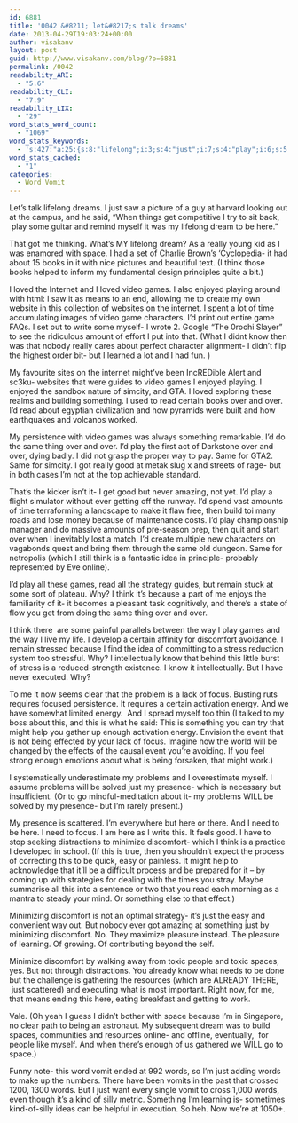 ```yaml
---
id: 6881
title: '0042 &#8211; let&#8217;s talk dreams'
date: 2013-04-29T19:03:24+00:00
author: visakanv
layout: post
guid: http://www.visakanv.com/blog/?p=6881
permalink: /0042
readability_ARI:
  - "5.6"
readability_CLI:
  - "7.9"
readability_LIX:
  - "29"
word_stats_word_count:
  - "1069"
word_stats_keywords:
  - 's:427:"a:25:{s:8:"lifelong";i:3;s:4:"just";i:7;s:4:"play";i:6;s:5:"dream";i:3;s:6:"really";i:3;s:5:"space";i:3;s:5:"books";i:3;s:5:"think";i:5;s:5:"loved";i:3;s:8:"internet";i:3;s:5:"video";i:4;s:5:"games";i:5;s:7:"enjoyed";i:3;s:4:"know";i:4;s:4:"read";i:4;s:7:"certain";i:3;s:4:"same";i:6;s:4:"good";i:3;s:7:"because";i:4;s:10:"discomfort";i:5;s:5:"focus";i:3;s:6:"energy";i:3;s:8:"problems";i:3;s:8:"presence";i:3;s:5:"words";i:4;}";'
word_stats_cached:
  - "1"
categories:
  - Word Vomit
---
```

<p dir="ltr">
  Let&#8217;s talk lifelong dreams. I just saw a picture of a guy at harvard looking out at the campus, and he said, &#8220;When things get competitive I try to sit back,  play some guitar and remind myself it was my lifelong dream to be here.&#8221;
</p>

<p dir="ltr">
  That got me thinking. What&#8217;s MY lifelong dream? As a really young kid as I was enamored with space. I had a set of Charlie Brown&#8217;s &#8216;Cyclopedia- it had about 15 books in it with nice pictures and beautiful text. (I think those books helped to inform my fundamental design principles quite a bit.)
</p>

<p dir="ltr">
  I loved the Internet and I loved video games. I also enjoyed playing around with html: I saw it as means to an end, allowing me to create my own website in this collection of websites on the internet. I spent a lot of time accumulating images of video game characters. I&#8217;d print out entire game FAQs. I set out to write some myself- I wrote 2. Google &#8220;The 0rochi Slayer&#8221; to see the ridiculous amount of effort I put into that. (What I didnt know then was that nobody really cares about perfect character alignment- I didn&#8217;t flip the highest order bit- but I learned a lot and I had fun. )
</p>

<p dir="ltr">
  My favourite sites on the internet might&#8217;ve been IncREDible Alert and sc3ku- websites that were guides to video games I enjoyed playing. I enjoyed the sandbox nature of simcity, and GTA. I loved exploring these realms and building something. I used to read certain books over and over. I&#8217;d read about egyptian civilization and how pyramids were built and how earthquakes and volcanos worked.
</p>

<p dir="ltr">
  My persistence with video games was always something remarkable. I&#8217;d do the same thing over and over. I&#8217;d play the first act of Darkstone over and over, dying badly. I did not grasp the proper way to pay. Same for GTA2. Same for simcity. I got really good at metak slug x and streets of rage- but in both cases I&#8217;m not at the top achievable standard.
</p>

<p dir="ltr">
  That&#8217;s the kicker isn&#8217;t it- I get good but never amazing, not yet. I&#8217;d play a flight simulator without ever getting off the runway. I&#8217;d spend vast amounts of time terraforming a landscape to make it flaw free, then build toi many roads and lose money because of maintenance costs. I&#8217;d play championship manager and do massive amounts of pre-season prep, then quit and start over when I inevitably lost a match. I&#8217;d create multiple new characters on vagabonds quest and bring them through the same old dungeon. Same for netropolis (which I still think is a fantastic idea in principle- probably represented by Eve online).
</p>

<p dir="ltr">
  I&#8217;d play all these games, read all the strategy guides, but remain stuck at some sort of plateau. Why? I think it&#8217;s because a part of me enjoys the familiarity of it- it becomes a pleasant task cognitively, and there&#8217;s a state of flow you get from doing the same thing over and over.
</p>

<p dir="ltr">
  I think there  are some painful parallels between the way I play games and the way I live my life. I develop a certain affinity for discomfort avoidance. I remain stressed because I find the idea of committing to a stress reduction system too stressful. Why? I intellectually know that behind this little burst of stress is a reduced-strength existence. I know it intellectually. But I have never executed. Why?
</p>

<p dir="ltr">
  To me it now seems clear that the problem is a lack of focus. Busting ruts requires focused persistence. It requires a certain activation energy. And we have somewhat limited energy.  And I spread myself too thin.(I talked to my boss about this, and this is what he said: This is something you can try that might help you gather up enough activation energy. Envision the event that is not being effected by your lack of focus. Imagine how the world will be changed by the effects of the causal event you&#8217;re avoiding. If you feel strong enough emotions about what is being forsaken, that might work.)
</p>

<p dir="ltr">
  I systematically underestimate my problems and I overestimate myself. I assume problems will be solved just my presence- which is necessary but insufficient. (Or to go mindful-meditation about it- my problems WILL be solved by my presence- but I&#8217;m rarely present.)
</p>

<p dir="ltr">
  My presence is scattered. I&#8217;m everywhere but here or there. And I need to be here. I need to focus. I am here as I write this. It feels good. I have to stop seeking distractions to minimize discomfort- which I think is a practice I developed in school. (If this is true, then you shouldn&#8217;t expect the process of correcting this to be quick, easy or painless. It might help to acknowledge that it&#8217;ll be a difficult process and be prepared for it &#8211; by coming up with strategies for dealing with the times you stray. Maybe summarise all this into a sentence or two that you read each morning as a mantra to steady your mind. Or something else to that effect.)
</p>

<p dir="ltr">
  Minimizing discomfort is not an optimal strategy- it&#8217;s just the easy and convenient way out. But nobody ever got amazing at something just by minimizing discomfort. No. They maximize pleasure instead. The pleasure of learning. Of growing. Of contributing beyond the self.
</p>

<p dir="ltr">
  Minimize discomfort by walking away from toxic people and toxic spaces, yes. But not through distractions. You already know what needs to be done but the challenge is gathering the resources (which are ALREADY THERE,  just scattered) and executing what is most important. Right now, for me, that means ending this here, eating breakfast and getting to work.
</p>

<p dir="ltr">
  Vale. (Oh yeah I guess I didn&#8217;t bother with space because I&#8217;m in Singapore, no clear path to being an astronaut. My subsequent dream was to build spaces, communities and resources online- and offline, eventually,  for people like myself. And when there&#8217;s enough of us gathered we WILL go to space.)
</p>

<p dir="ltr">
  Funny note- this word vomit ended at 992 words, so I&#8217;m just adding words to make up the numbers. There have been vomits in the past that crossed 1200, 1300 words. But I just want every single vomit to cross 1,000 words, even though it&#8217;s a kind of silly metric. Something I&#8217;m learning is- sometimes kind-of-silly ideas can be helpful in execution. So heh. Now we&#8217;re at 1050+.
</p>

&nbsp;
